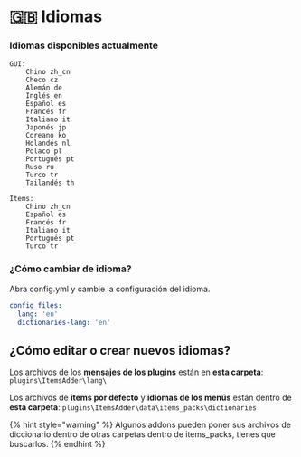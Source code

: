 # 🇬🇧 Idiomas

### Idiomas disponibles actualmente

```
GUI: 
    Chino zh_cn
    Checo cz
    Alemán de
    Inglés en
    Español es
    Francés fr
    Italiano it
    Japonés jp
    Coreano ko
    Holandés nl
    Polaco pl
    Portugués pt
    Ruso ru
    Turco tr
    Tailandés th

Items: 
    Chino zh_cn
    Español es
    Francés fr
    Italiano it
    Portugués pt
    Turco tr
```

### ¿Cómo cambiar de idioma?

Abra config.yml y cambie la configuración del idioma.

```yaml
config_files:
  lang: 'en'
  dictionaries-lang: 'en'
```

## ¿Cómo editar o crear nuevos idiomas?

Los archivos de los **mensajes de los plugins** están en **esta carpeta**: `plugins\ItemsAdder\lang\`

Los archivos de **items por defecto** y **idiomas de los menús** están dentro de **esta carpeta**: `plugins\ItemsAdder\data\items_packs\dictionaries`

{% hint style="warning" %}
Algunos addons pueden poner sus archivos de diccionario dentro de otras carpetas dentro de items_packs, tienes que buscarlos.
{% endhint %}
